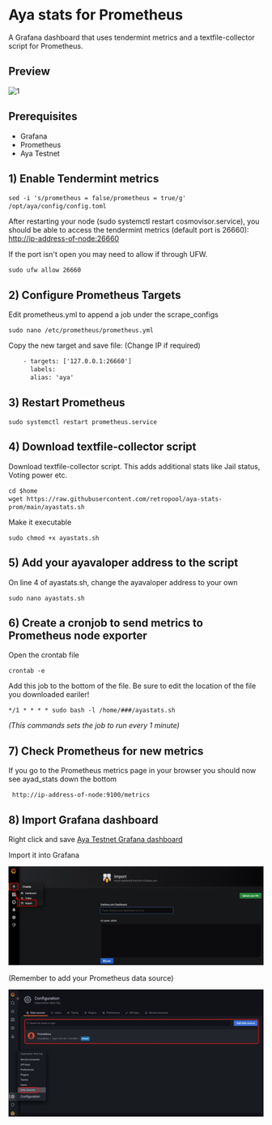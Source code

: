 # Aya stats for Prometheus

A Grafana dashboard that uses tendermint metrics and a textfile-collector script for Prometheus.

## Preview

![1](https://raw.githubusercontent.com/retropool/ayad-stats-prom/main/imgs/preview.jpg)

## Prerequisites

 - Grafana
 - Prometheus
 - Aya Testnet

## 1) Enable Tendermint metrics

    sed -i 's/prometheus = false/prometheus = true/g' /opt/aya/config/config.toml

After restarting your node (sudo systemctl restart cosmovisor.service), you should be able to access the tendermint metrics (default port is 26660):
<http://ip-address-of-node:26660>

If the port isn't open you may need to allow if through UFW.

    sudo ufw allow 26660

## 2) Configure Prometheus Targets

Edit prometheus.yml to append a job under the scrape_configs 

    sudo nano /etc/prometheus/prometheus.yml

Copy the new target and save file: (Change IP if required)

        - targets: ['127.0.0.1:26660']  
          labels:  
          alias: 'aya'

## 3) Restart Prometheus

    sudo systemctl restart prometheus.service

## 4) Download textfile-collector script

Download textfile-collector script. This adds additional stats like Jail status, Voting power etc.

    cd $home
    wget https://raw.githubusercontent.com/retropool/aya-stats-prom/main/ayastats.sh
    
Make it executable

    sudo chmod +x ayastats.sh

## 5) Add your **ayavaloper** address to the script

On line 4 of ayastats.sh, change the ayavaloper address to your own

    sudo nano ayastats.sh

## 6) Create a cronjob to send metrics to Prometheus node exporter

Open the crontab file
```
crontab -e
```
Add this job to the bottom of the file. Be sure to edit the location of the file you downloaded eariler!

    */1 * * * * sudo bash -l /home/###/ayastats.sh 

*(This commands sets the job to run every 1 minute)*

## 7) Check Prometheus for new metrics

If you go to the Prometheus metrics page in your browser you should now see ayad_stats down the bottom
```
 http://ip-address-of-node:9100/metrics
```
## 8) Import Grafana dashboard

Right click and save [Aya Testnet Grafana dashboard](https://raw.githubusercontent.com/retropool/aya-stats-prom/main/Aya%20Testnet-1677275598492.json)

Import it into Grafana

![import](https://raw.githubusercontent.com/retropool/aya-stats-prom/main/imgs/import.jpg)


(Remember to add your Prometheus data source)

![data-source](https://raw.githubusercontent.com/retropool/aya-stats-prom/main/imgs/datasource.jpg)
